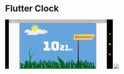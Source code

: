 # Flutter Clock



<img src='Screenshot_2020-01-17-22-21-54-885_com.example.digital_clock.jpg' width='350'>
<img src='Screenshot_2020-01-17-22-21-16-967_com.example.digital_clock.jpg' width='350'>

